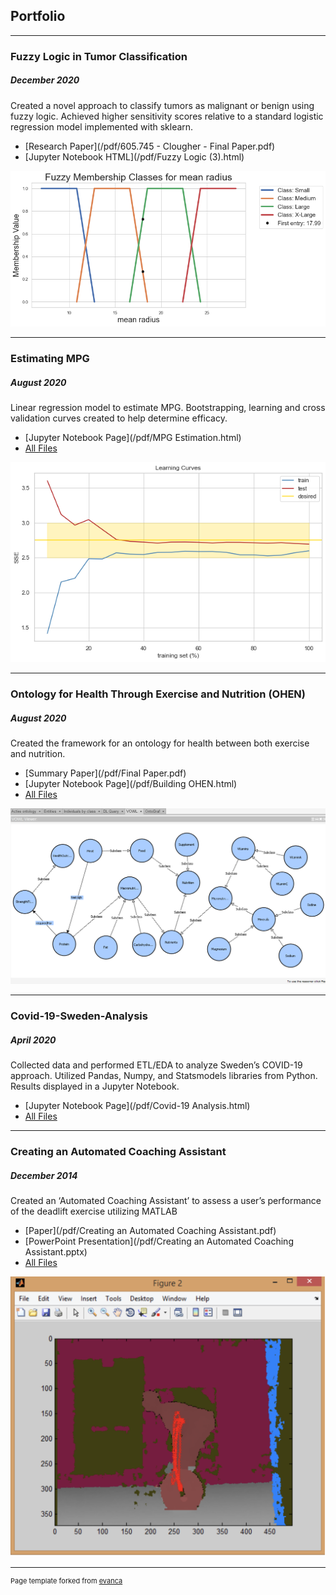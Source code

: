 ## Portfolio
---

### Fuzzy Logic in Tumor Classification
##### _December 2020_
Created a novel approach to classify tumors as malignant or benign using fuzzy logic.  Achieved higher sensitivity scores relative to a standard logistic regression model implemented with sklearn.
- [Research Paper](/pdf/605.745 - Clougher - Final Paper.pdf)
- [Jupyter Notebook HTML](/pdf/Fuzzy Logic (3).html)
<img src="images/fuzzy mean radius membership.png"/>

---

### Estimating MPG
##### _August 2020_
Linear regression model to estimate MPG.  Bootstrapping, learning and cross validation curves created to help determine efficacy.
- [Jupyter Notebook Page](/pdf/MPG Estimation.html)
- [All Files](https://github.com/mclougher/mpg)
<img src="images/mpg curves.png"/>

---

### Ontology for Health Through Exercise and Nutrition (OHEN)
##### _August 2020_
Created the framework for an ontology for health between both exercise and nutrition.
- [Summary Paper](/pdf/Final Paper.pdf)
- [Jupyter Notebook Page](/pdf/Building OHEN.html)
- [All Files](https://github.com/mclougher/ohen)
<img src="images/ohen image.png"/>

---

### Covid-19-Sweden-Analysis 
##### _April 2020_
Collected data and performed ETL/EDA to analyze Sweden’s COVID-19 approach.  Utilized Pandas, Numpy, and Statsmodels libraries from Python.  Results displayed in a Jupyter Notebook.
- [Jupyter Notebook Page](/pdf/Covid-19 Analysis.html)
- [All Files](https://github.com/mclougher/Covid-19-Sweden-Analysis)

---
### Creating an Automated Coaching Assistant 
##### _December 2014_
Created an ‘Automated Coaching Assistant’ to assess a user’s performance of the deadlift exercise utilizing MATLAB
- [Paper](/pdf/Creating an Automated Coaching Assistant.pdf)
- [PowerPoint Presentation](/pdf/Creating an Automated Coaching Assistant.pptx)
- [All Files](https://github.com/mclougher/Automated-Coaching-Assistant)
<img src="images/Deadlift.png"/>

---

<p style="font-size:11px">Page template forked from <a href="https://github.com/evanca/quick-portfolio">evanca</a></p>
<!-- Remove above link if you don't want to attibute -->
